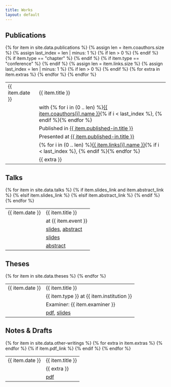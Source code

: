 ```yaml
---
title: Works
layout: default
---
```


## Publications

<table>
  {% for item in site.data.publications %}
    <tr>
        <td class="date">{{ item.date }}</td>
        <td>{{ item.title }}</td>
    </tr>
    {% assign len = item.coauthors.size   %}
    {% assign last_index = len | minus: 1 %}
    {% if len > 0 %}
    <tr>
      <td></td>
      <td class="extra">with {% for i in (0 .. len) %}<a href="{{ item.coauthors[i].link }}">{{ item.coauthors[i].name }}</a>{% if i < last_index %}, {% endif %}{% endfor %}</td>
    </tr>
    {% endif %}
    {% if item.type == "chapter" %}
      <tr>
        <td></td>
        <td class="extra">Published in <a href="{{ item.published-in.link }}">{{ item.published-in.title }}</a></td>
      </tr>
    {% endif %}
    {% if item.type == "conference" %}
      <tr>
        <td></td>
        <td class="extra">Presented at <a href="{{ item.published-in.link }}">{{ item.published-in.title }}</a></td>
      </tr>
    {% endif %}
    {% assign len = item.links.size %}
    {% assign last_index = len | minus: 1 %}
    {% if len > 0 %}
      <tr>
        <td></td>
        <td class="extra">{% for i in (0 .. len) %}<a href="{{ item.links[i].url }}">{{ item.links[i].name }}</a>{% if i < last_index %}, {% endif %}{% endfor %}</td>
      </tr>
    {% endif %}
    {% for extra in item.extras %}
      <tr>
        <td></td>
        <td class="extra">{{ extra }}</td>
      </tr>
    {% endfor %}
  {% endfor %}
</table>

## Talks

<table>
  {% for item in site.data.talks %}
    <tr>
        <td class="date">{{ item.date }}</td>
        <td>{{ item.title }}</td>
    </tr>
    <tr>
        <td></td>
        <td class="extra">at <a {% if item.event_link %}href="{{ item.event_link }}"{% endif %}>{{ item.event }}</a></td>
    </tr>
    {% if item.slides_link and item.abstract_link %}
    <tr>
      <td></td><td class="extra"><a href="{{ item.slides_link }}">slides</a>, <a href="{{ item.abstract_link }}">abstract</a></td>
    </tr>
    {% elsif item.slides_link %}
    <tr>
      <td></td><td class="extra"><a href="{{ item.slides_link }}">slides</a></td>
    </tr>
    {% elsif item.abstract_link %}
    <tr>
      <td></td><td class="extra"><a href="{{ item.abstract_link }}">abstract</a></td>
    </tr>
    {% endif %}
  {% endfor %}
</table>

## Theses

<table>
  {% for item in site.data.theses %}
    <tr>
        <td class="date">{{ item.date }}</td>
        <td>{{ item.title }}</td>
    </tr>
    <tr>
      <td></td>
      <td class="extra">{{ item.type }} at {{ item.institution }}</td>
    </tr>
    <tr>
      <td></td>
      <td class="extra">Examiner: {{ item.examiner }}</td>
    </tr>
    <tr>
      <td></td>
      <td class="extra"><a href="{{ item.pdf_link }}">pdf</a>, <a href="{{ item.slides_link }}">slides</a></td>
    </tr>
  {% endfor %}
</table>

## Notes & Drafts

<table>
  {% for item in site.data.other-writings %}
    <tr>
        <td class="date">{{ item.date }}</td>
        <td>{{ item.title }}</td>
    </tr>
    {% for extra in item.extras %}
      <tr>
        <td></td>
        <td class="extra">{{ extra }}</td>
      </tr>
    {% endfor %}
    {% if item.pdf_link %}
      <tr>
        <td></td>
        <td class="extra"><a href="{{ item.pdf_link }}">pdf</a></td>
      </tr>
    {% endif %}
  {% endfor %}
</table>
